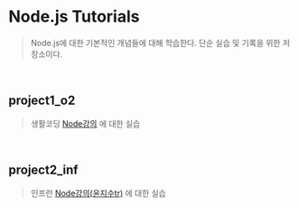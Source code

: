 # Node.js Tutorials

> Node.js에 대한 기본적인 개념들에 대해 학습한다. 단순 실습 및 기록을 위한 저장소이다.

<br/>

## project1_o2

> 생활코딩 [Node강의](https://www.opentutorials.org/course/2136) 에 대한 실습

<br/>

## project2_inf

> 인프런 [Node강의(윤지수tr)](https://www.inflearn.com/course/node-js-%EC%9B%B9%EA%B0%9C%EB%B0%9C) 에 대한 실습

<br/>
